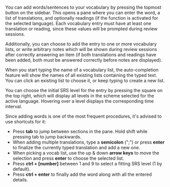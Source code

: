 You can add words/sentences to your vocabulary by pressing the topmost button on the sidebar. This opens a pane where you can enter the word, a list of translations, and optionally readings (if the function is activated for the selected language). Each vocabulary entry must have at least one translation or reading, since these values will be prompted during review sessions.

Additionally, you can choose to add the entry to one or more vocabulary lists,
or write arbitrary notes which will be shown during review sessions after
correctly answering an item (if both translations and readings have been added,
both must be answered correctly before notes are displayed).

When you start typing the name of a vocabulary list, the auto-completion feature will show the names of all existing lists containing the typed text. You can click an existing list to choose it, or keep typing to create a new list.

You can choose the initial SRS level for the entry by pressing the square on the top right, which will display all levels in the scheme selected for the active language. Hovering over a level displays the corresponding time interval.

Since adding words is one of the most frequent procedures, it's advised to use shortcuts for it:

- Press **tab** to jump between sections in the pane. Hold shift while pressing tab to jump backwards.
- When adding multiple translations, type a **semicolon** (";") or press **enter** to finalize the currently typed translation and add a new one.
- When picking a vocab list, use the up & down **arrow keys** to move the selection and press **enter** to choose the selected list.
- Press **ctrl + [number]** between 1 and 9 to select a fitting SRS level (1 by default).
- Press **ctrl + enter** to finally add the word along with all the entered details.
